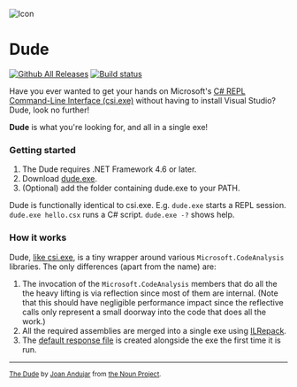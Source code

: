 ![Icon](https://raw.githubusercontent.com/adamralph/dude/master/img/dude.png)

# Dude

[![Github All Releases](https://img.shields.io/github/downloads/adamralph/dude/total.svg?maxAge=2592000)](https://github.com/adamralph/dude/releases/latest) [![Build status](https://ci.appveyor.com/api/projects/status/acoj907kr0u9f2m7/branch/master?svg=true)](https://ci.appveyor.com/project/adamralph/dude/branch/master)

Have you ever wanted to get your hands on Microsoft's [C# REPL Command-Line Interface (csi.exe)](https://msdn.microsoft.com/en-us/magazine/mt614271.aspx) without having to install Visual Studio? Dude, look no further!

**Dude** is what you're looking for, and all in a single exe!

### Getting started

1. The Dude requires .NET Framework 4.6 or later.
2. Download [dude.exe](https://github.com/adamralph/dude/releases/latest).
3. (Optional) add the folder containing dude.exe to your PATH.

Dude is functionally identical to csi.exe. E.g. `dude.exe` starts a REPL session. `dude.exe hello.csx` runs a C# script. `dude.exe -?` shows help.

### How it works

Dude, [like csi.exe](https://github.com/dotnet/roslyn/blob/e045283767da82cfd276d020c8a798f78513a1ab/src/Interactive/CsiCore), is a tiny wrapper around various `Microsoft.CodeAnalysis` libraries. The only differences (apart from the name) are:

1. The invocation of the `Microsoft.CodeAnalysis` members that do all the the heavy lifting is via reflection since most of them are internal. (Note that this should have negligible performance impact since the reflective calls only represent a small doorway into the code that does all the work.)
2. All the required assemblies are merged into a single exe using [ILRepack](https://github.com/gluck/il-repack).
3. The [default response file](https://github.com/dotnet/roslyn/blob/e045283767da82cfd276d020c8a798f78513a1ab/src/Interactive/csi/csi.rsp) is created alongside the exe the first time it is run.

---

<sub>[The Dude](https://thenounproject.com/term/the-dude/374112) by [Joan Andujar](https://thenounproject.com/joanandujar/) from [the Noun Project](https://thenounproject.com/).</sub>
